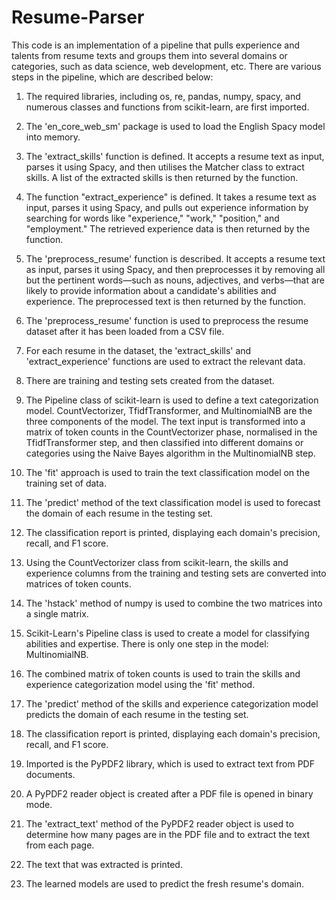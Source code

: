 # Resume-Parser

This code is an implementation of a pipeline that pulls experience and talents from resume texts and groups them into several domains or categories, such as data science, web development, etc. There are various steps in the pipeline, which are described below:

1)	The required libraries, including os, re, pandas, numpy, spacy, and numerous classes and functions from scikit-learn, are first imported.

2)	The 'en_core_web_sm' package is used to load the English Spacy model into memory.

3)	The 'extract_skills' function is defined. It accepts a resume text as input, parses it using Spacy, and then utilises the Matcher class to extract skills. A list of the extracted skills is then returned by the function.

4)	The function "extract_experience" is defined. It takes a resume text as input, parses it using Spacy, and pulls out experience information by searching for words like "experience," "work," "position," and "employment." The retrieved experience data is then returned by the function.

5)	The 'preprocess_resume' function is described. It accepts a resume text as input, parses it using Spacy, and then preprocesses it by removing all but the pertinent words—such as nouns, adjectives, and verbs—that are likely to provide information about a candidate's abilities and experience. The preprocessed text is then returned by the function.

6)	The 'preprocess_resume' function is used to preprocess the resume dataset after it has been loaded from a CSV file.

7)	For each resume in the dataset, the 'extract_skills' and 'extract_experience' functions are used to extract the relevant data.

8)	There are training and testing sets created from the dataset.

9)	The Pipeline class of scikit-learn is used to define a text categorization model. CountVectorizer, TfidfTransformer, and MultinomialNB are the three components of the model. The text input is transformed into a matrix of token counts in the CountVectorizer phase, normalised in the TfidfTransformer step, and then classified into different domains or categories using the Naive Bayes algorithm in the MultinomialNB step.

10)	The 'fit' approach is used to train the text classification model on the training set of data.

11)	The 'predict' method of the text classification model is used to forecast the domain of each resume in the testing set.

12)	The classification report is printed, displaying each domain's precision, recall, and F1 score.

13)	Using the CountVectorizer class from scikit-learn, the skills and experience columns from the training and testing sets are converted into matrices of token counts.

14)	The 'hstack' method of numpy is used to combine the two matrices into a single matrix.

15)	Scikit-Learn's Pipeline class is used to create a model for classifying abilities and expertise. There is only one step in the model: MultinomialNB.

16)	The combined matrix of token counts is used to train the skills and experience categorization model using the 'fit' method.

17)	The 'predict' method of the skills and experience categorization model predicts the domain of each resume in the testing set.

18)	The classification report is printed, displaying each domain's precision, recall, and F1 score.

19)	Imported is the PyPDF2 library, which is used to extract text from PDF documents.

20)	A PyPDF2 reader object is created after a PDF file is opened in binary mode.

21)	The 'extract_text' method of the PyPDF2 reader object is used to determine how many pages are in the PDF file and to extract the text from each page.

22)	The text that was extracted is printed.

23)	The learned models are used to predict the fresh resume's domain.
